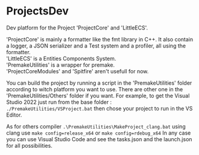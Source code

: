 # ProjectsDev

Dev platform for the Project 'ProjectCore' and 'LittleECS'.

'ProjectCore' is mainly a formatter like the fmt library in C++. It also contain a logger, a JSON serializer and a Test system and a profiler, all using the formatter.\
'LittleECS' is a Entities Components System.\
'PremakeUtilities' is a wrapper for premake.\
'ProjectCoreModules' and 'Spitfire' aren't usefull for now.

You can build the project by running a script in the 'PremakeUtilities' folder according to witch platform you want to use. There are other one in the 'PremakeUtilities/Others' folder if you want.
For example, to get the Visual Studio 2022 just run from the base folder :
`./PremakeUtilities/VSProject.bat`
then chose your project to run in the VS Editor.

As for others compiler
`.\PremakeUtilities\MakeProject_clang.bat` using clang
use `make config=release_x64` or  `make config=rdebug_x64`
In any case you can use Visual Studio Code and see the tasks.json and the launch.json for all possibilities.

